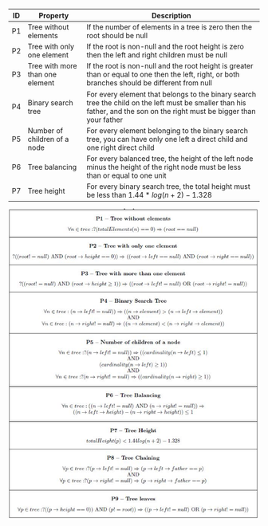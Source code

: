 |ID|Property|Description|
|---|-------|-----------|
|P1 | Tree without elements | If the number of elements in a tree is zero then the root should be null|
|P2 | Tree with only one element | If the root is non-null and the root height is zero then the left and right children must be null|
|P3 | Tree with more than one element | If the root is non-null and the root height is greater than or equal to one then the left, right, or both branches should be different from null|
|P4 | Binary search tree | For every element that belongs to the binary search tree the child on the left must be smaller than his father, and the son on the right must be bigger than your father|
|P5 | Number of children of a node |For every element belonging to the binary search tree, you can have only one left a direct child and one right direct child|
|P6 | Tree balancing | For every balanced tree, the height of the left node minus the height of the right node must be less than or equal to one unit
|P7 | Tree height | For every binary search tree, the total height must be less than $1.44* log(n+2)-1.328$|



![image](https://github.com/fischerJF/assertions/blob/master/assertions.JPG)

